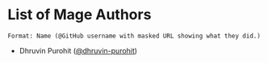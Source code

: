 # List of Mage Authors

    Format: Name (@GitHub username with masked URL showing what they did.)

-   Dhruvin Purohit ([@dhruvin-purohit](https://github.com/dhruvin-purohit "Founder & Maintainer"))
